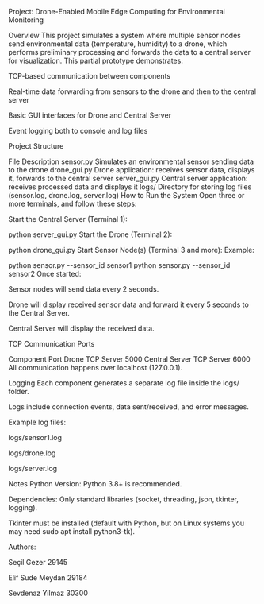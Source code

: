 Project:
Drone-Enabled Mobile Edge Computing for Environmental Monitoring

Overview
This project simulates a system where multiple sensor nodes send environmental data (temperature, humidity) to a drone, which performs preliminary processing and forwards the data to a central server for visualization.
This partial prototype demonstrates:

TCP-based communication between components

Real-time data forwarding from sensors to the drone and then to the central server

Basic GUI interfaces for Drone and Central Server

Event logging both to console and log files

Project Structure

File	Description
sensor.py	Simulates an environmental sensor sending data to the drone
drone_gui.py	Drone application: receives sensor data, displays it, forwards to the central server
server_gui.py	Central server application: receives processed data and displays it
logs/	Directory for storing log files (sensor.log, drone.log, server.log)
How to Run the System
Open three or more terminals, and follow these steps:

Start the Central Server (Terminal 1):


python server_gui.py
Start the Drone (Terminal 2):

python drone_gui.py
Start Sensor Node(s) (Terminal 3 and more): Example:

python sensor.py --sensor_id sensor1
python sensor.py --sensor_id sensor2
Once started:

Sensor nodes will send data every 2 seconds.

Drone will display received sensor data and forward it every 5 seconds to the Central Server.

Central Server will display the received data.

TCP Communication Ports

Component	Port
Drone TCP Server	5000
Central Server TCP Server	6000
All communication happens over localhost (127.0.0.1).

Logging
Each component generates a separate log file inside the logs/ folder.

Logs include connection events, data sent/received, and error messages.

Example log files:

logs/sensor1.log

logs/drone.log

logs/server.log

Notes
Python Version: Python 3.8+ is recommended.

Dependencies: Only standard libraries (socket, threading, json, tkinter, logging).

Tkinter must be installed (default with Python, but on Linux systems you may need sudo apt install python3-tk).

Authors:

Seçil Gezer 29145

Elif Sude Meydan 29184

Sevdenaz Yılmaz 30300
